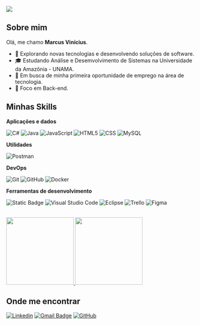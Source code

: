 ![](https://komarev.com/ghpvc/?username=marcusouzz&color=006bed)

## Sobre mim
Olá, me chamo <strong>Marcus Vinícius</strong>.

- 🤔 Explorando novas tecnologias e desenvolvendo soluções de software.
- 🎓 Estudando Análise e Desemvolvimento de Sistemas na Universidade da Amazônia - UNAMA.
- 💼 Em busca de minha primeira oportunidade de emprego na área de tecnologia.
- 🎯 Foco em Back-end.

## Minhas Skills

**Aplicações e dados**

![C#](https://img.shields.io/badge/C%23--black?logo=c%23&logoColor=%23512BD4&labelColor=333333&color=333333)
![Java](https://img.shields.io/badge/-Java-333333?style=flat&logo=Java&logoColor=007396)
![JavaScript](https://img.shields.io/badge/-JavaScript-333333?style=flat&logo=javascript)
![HTML5](https://img.shields.io/badge/-HTML5-333333?style=flat&logo=HTML5)
![CSS](https://img.shields.io/badge/-CSS-333333?style=flat&logo=CSS3&logoColor=1572B6)
![MySQL](https://img.shields.io/badge/-MySQL-333333?style=flat&logo=mysql)

**Utilidades**

![Postman](https://img.shields.io/badge/-Postman-333333?style=flat&logo=postman)

**DevOps**

![Git](https://img.shields.io/badge/-Git-333333?style=flat&logo=git)
![GitHub](https://img.shields.io/badge/-GitHub-333333?style=flat&logo=github)
![Docker](https://img.shields.io/badge/-Docker-333333?style=flat&logo=docker)


**Ferramentas de desenvolvimento**

![Static Badge](https://img.shields.io/badge/Visual%20Studio--black?logo=Visual%20Studio&logoColor=%235C2D91&labelColor=333333&color=333333)
![Visual Studio Code](https://img.shields.io/badge/-Visual%20Studio%20Code-333333?style=flat&logo=visual-studio-code&logoColor=007ACC)
![Eclipse](https://img.shields.io/badge/-Eclipse-333333?style=flat&logo=eclipse-ide&logoColor=2C2255)
![Trello](https://img.shields.io/badge/-Trello-333333?style=flat&logo=trello&logoColor=007ACC)
![Figma](https://img.shields.io/badge/-Figma-333333?style=flat&logo=figma&logoColor=007ACC)

<br/>

<a href="https://github.com/marcusouzz" title="Perfil do Marcus">
  <img height="180em" src="https://github-readme-stats.vercel.app/api?username=marcusouzz&theme=dark&show_icons=true" />
  <img height="180em"  src="https://github-readme-stats.vercel.app/api/top-langs/?username=marcusouzz&layout=compact&hide_border=true&title_color=00FFFF&text_color=00FFFF&bg_color=0d1117" />
</a>

## Onde me encontrar

[![Linkedin](https://img.shields.io/badge/-marcusouzz-blue?style=flat-square&logo=Linkedin&logoColor=white&link=https://www.linkedin.com/in/marcusouzz/)](https://www.linkedin.com/in/marcusouzz/)
[![Gmail Badge](https://img.shields.io/badge/-marcusouzz@gmail.com-006bed?style=flat-square&logo=Gmail&logoColor=white&link=mailto:marcusouzz@gmail.com)](mailto:marcusouzz@gmail.com)
[![GitHub](https://img.shields.io/github/followers/marcusouzz?label=follow&style=social)](https://github.com/marcusouzz)
